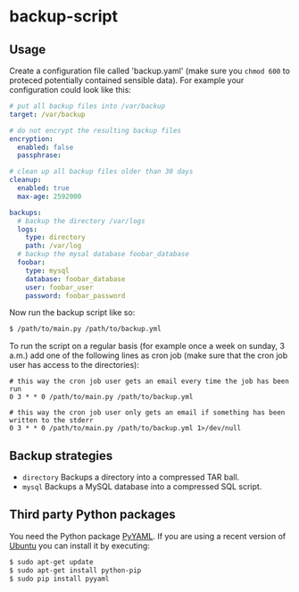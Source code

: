 # backup-script

## Usage

Create a configuration file called 'backup.yaml' (make sure you `chmod 600` to proteced potentially contained sensible data). For example your configuration could look like this:

~~~ yaml
# put all backup files into /var/backup
target: /var/backup

# do not encrypt the resulting backup files
encryption:
  enabled: false
  passphrase:

# clean up all backup files older than 30 days
cleanup:
  enabled: true
  max-age: 2592000

backups:
  # backup the directory /var/logs
  logs:
    type: directory
    path: /var/log
  # backup the mysal database foobar_database
  foobar:
    type: mysql
    database: foobar_database
    user: foobar_user
    password: foobar_password
~~~

Now run the backup script like so:

~~~ bash
$ /path/to/main.py /path/to/backup.yml
~~~

To run the script on a regular basis (for example once a week on sunday, 3 a.m.) add one of the following lines as cron job (make sure that the cron job user has access to the directories):

~~~
# this way the cron job user gets an email every time the job has been run
0 3 * * 0 /path/to/main.py /path/to/backup.yml

# this way the cron job user only gets an email if something has been written to the stderr
0 3 * * 0 /path/to/main.py /path/to/backup.yml 1>/dev/null
~~~

## Backup strategies

* `directory` Backups a directory into a compressed TAR ball.
* `mysql` Backups a MySQL database into a compressed SQL script.

## Third party Python packages

You need the Python package [PyYAML](http://pyyaml.org/wiki/PyYAML). If you are using a recent version of [Ubuntu](http://www.ubuntu.com) you can install it by executing:

~~~ bash
$ sudo apt-get update
$ sudo apt-get install python-pip
$ sudo pip install pyyaml
~~~

